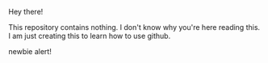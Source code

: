 Hey there!

This repository contains nothing.
I don't know why you're here reading this.
I am  just creating this to learn how to use github.

newbie alert!
